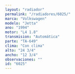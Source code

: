 ```yaml
---
layout: "radiador"
permalink: "/radiadores/6025/"
marca: "Volkswagen"
modelo: "Jetta"
ano: "1994"
motor: "L4 1.8"
transmision: "Automática"
parte: "TA-649"
clima: "Con clima"
alto: "24 3/4"
ancho: "12 3/4"
observaciones: ""
id: "6025"
---
```


